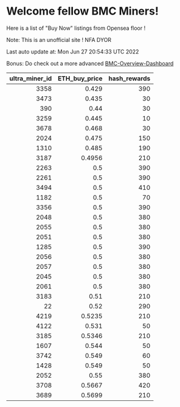# Welcome fellow BMC Miners!
Here is a list of "Buy Now" listings from Opensea floor !

Note: This is an unofficial site ! NFA DYOR

Last auto update at: Mon Jun 27 20:54:33 UTC 2022

Bonus: Do check out a more advanced [BMC-Overview-Dashboard](https://dune.com/defifunk/BMC-Overview-Dashboard)


|   ultra_miner_id |   ETH_buy_price |   hash_rewards |
|-----------------:|----------------:|---------------:|
|             3358 |          0.429  |            390 |
|             3473 |          0.435  |             30 |
|              390 |          0.44   |             30 |
|             3259 |          0.445  |             10 |
|             3678 |          0.468  |             30 |
|             2024 |          0.475  |            150 |
|             1310 |          0.485  |            190 |
|             3187 |          0.4956 |            210 |
|             2263 |          0.5    |            390 |
|             2261 |          0.5    |            390 |
|             3494 |          0.5    |            410 |
|             1182 |          0.5    |             70 |
|             3356 |          0.5    |            390 |
|             2048 |          0.5    |            380 |
|             2055 |          0.5    |            380 |
|             2051 |          0.5    |            380 |
|             1285 |          0.5    |            390 |
|             2056 |          0.5    |            380 |
|             2057 |          0.5    |            380 |
|             2045 |          0.5    |            380 |
|             2061 |          0.5    |            380 |
|             3183 |          0.51   |            210 |
|               22 |          0.52   |            290 |
|             4219 |          0.5235 |            210 |
|             4122 |          0.531  |             50 |
|             3185 |          0.5346 |            210 |
|             1607 |          0.544  |             50 |
|             3742 |          0.549  |             60 |
|             1428 |          0.549  |             50 |
|             2052 |          0.55   |            380 |
|             3708 |          0.5667 |            420 |
|             3689 |          0.5699 |            210 |